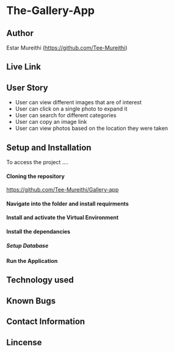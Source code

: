 # The-Gallery-App
## Author

Estar Mureithi (https://github.com/Tee-Mureithi)

## Live Link



## User Story

* User can view different images that are of interest
* User can click on a single photo to expand it
* User can search for different categories
* User can copy an image link
* User can view photos based on the location they were taken


## Setup and Installation

To access the project ....

#### Cloning the repository

https://github.com/Tee-Mureithi/Gallery-app

#### Navigate into the folder and install requirments


#### Install and activate the Virtual Environment


#### Install the dependancies


##### Setup Database







#### Run the Application





## Technology used




## Known Bugs



## Contact Information


## Lincense



